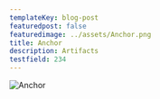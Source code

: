 ```yaml
---
templateKey: blog-post
featuredpost: false
featuredimage: ../assets/Anchor.png
title: Anchor
description: Artifacts
testfield: 234
---
```

![Anchor](../assets/Anchor.png)